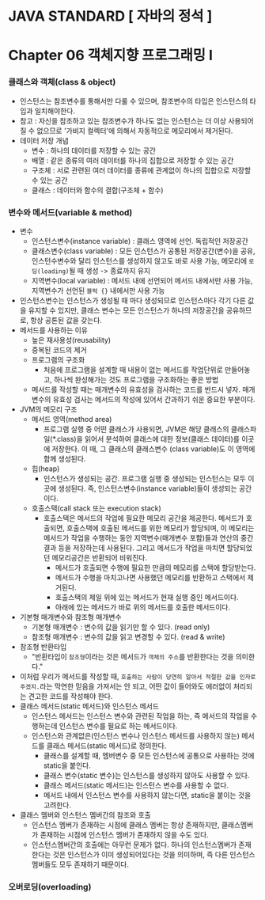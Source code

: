 # JAVA STANDARD [ 자바의 정석 ]

# Chapter 06 객체지향 프로그래밍 I
### 클래스와 객체(class & object)
- 인스턴스는 참조변수를 통해서만 다룰 수 있으며, 참조변수의 타입은 인스턴스의 타입과 일치해야한다.
- 참고 : 자신을 참조하고 있는 참조변수가 하나도 없는 인스턴스는 더 이상 사용되어질 수 없으므로 '가비지 컬렉터'에 의해서 자동적으로 메모리에서 제거된다.
- 데이터 저장 개념
  - 변수 : 하나의 데이터를 저장할 수 있는 공간
  - 배열 : 같은 종류의 여러 데이터를 하나의 집합으로 저장할 수 있는 공간
  - 구조체 : 서로 관련된 여러 데이터를 종류에 관계없이 하나의 집합으로 저장할 수 있는 공간
  - 클래스 : 데이터와 함수의 결합(구조체 + 함수)

### 변수와 메서드(variable & method)
- 변수
  - 인스턴스변수(instance variable) : 클래스 영역에 선언. 독립적인 저장공간
  - 클래스변수(class variable) : 모든 인스턴스가 공통된 저장공간(변수)을 공유, 인스턴수변수와 달리 인스턴스를 생성하지 않고도 바로 사용 가능, 메모리에 `로딩(loading)`될 때 생성 -> 종료까지 유지
  - 지역변수(local variable) : 메서드 내에 선언되어 메서드 내에서만 사용 가능, 지역변수가 선언된 `블럭 {}` 내에서만 사용 가능
- 인스턴스변수는 인스턴스가 생성될 때 마다 생성되므로 인스턴스마다 각기 다른 값을 유지할 수 있지만, 클래스 변수는 모든 인스턴스가 하나의 저장공간을 공유하므로, 항상 공톤된 값을 갖는다.
- 메서드를 사용하는 이유
  - 높은 재사용성(reusability)
  - 중복된 코드의 제거
  - 프로그램의 구조화
    - 처음에 프로그램을 설계할 때 내용이 없는 메서드를 작업단위로 만들어놓고, 하나씩 완성해가는 것도 프로그램을 구조화하는 좋은 방법
  - 메서드를 작성할 때는 매개변수의 유효성을 검사하는 코드를 반드시 넣자. 매개변수의 유효성 검사는 메서드의 작성에 있어서 간과하기 쉬운 중요한 부분이다.
- JVM의 메모리 구조
  - 메서드 영역(method area)
    - 프로그램 실행 중 어떤 클래스가 사용되면, JVM은 해당 클래스의 클래스파일(*.class)을 읽어서 분석하여 클래스에 대한 정보(클래스 데이터)를 이곳에 저장한다. 이 때, 그 클래스의 클래스변수 (class variable)도 이 영역에 함께 생성된다.
  - 힙(heap)
    - 인스턴스가 생성되는 공간. 프로그램 실행 중 생성되는 인스턴스는 모두 이곳에 생성된다. 즉, 인스턴스변수(instance variable)들이 생성되는 공간이다.
  - 호출스택(call stack 또는 execution stack)
    - 호출스택은 메서드의 작업에 필요한 메모리 공간을 제공한다. 메서드가 호출되면, 호출스택에 호출된 메서드를 위한 메모리가 할당되며, 이 메모리는 메서드가 작업을 수행하는 동안 지역변수(매개변수 포함)들과 연산의 중간결과 등을 저장하는데 사용된다. 그리고 메서드가 작업을 마치면 할당되었던 메모리공간은 반환되어 비워진다.
      - 메서드가 호출되면 수행에 필요한 만큼의 메모리를 스택에 할당받는다.
      - 메서드가 수행을 마치고나면 사용했던 메모리를 반환하고 스택에서 제거된다.
      - 호출스택의 제일 위에 있는 메서드가 현재 실행 중인 메서드이다.
      - 아래에 있는 메서드가 바로 위의 메서드를 호출한 메서드이다.
- 기본형 매개변수와 참조형 매개변수
  - 기본형 매개변수 : 변수의 값을 읽기만 할 수 있다. (read only)
  - 참조형 매개변수 : 변수의 값을 읽고 변경할 수 있다. (read & write)
- 참조형 반환타입
  - "반환타입이 `참조형`이라는 것은 메서드가 `객체의 주소`를 반환한다는 것을 의미한다."
- 이처럼 우리가 메서드를 작성할 때, `호출하는 사람이 당연히 알아서 적절한 값을 인자로 주겠지.`라는 막연한 믿음을 가져서는 안 되고, 어떤 값이 들어와도 에러없이 처리되는 견고한 코드를 작성해야 한다.
- 클래스 메서드(static 메서드)와 인스턴스 메서드
  - 인스턴스 메서드는 인스턴스 변수와 관련된 작업을 하는, 즉 메서드의 작업을 수행하는데 인스턴스 변수를 필요로 하는 메서드이다.
  - 인스턴스와 관계없은(인스턴스 변수나 인스턴스 메서드를 사용하지 않는) 메서드를 클래스 메서드(static 메서드)로 정의한다.
    - 클래스를 설계할 때, 멤버변수 중 모든 인스턴스에 공통으로 사용하는 것에 static을 붙인다.
    - 클래스 변수(static 변수)는 인스턴스를 생성하지 않아도 사용할 수 있다.
    - 클래스 메서드(static 메서드)는 인스턴스 변수를 사용할 수 없다.
    - 메서드 내에서 인스턴스 변수를 사용하지 않는다면, static을 붙이는 것을 고려한다.
- 클래스 멤버와 인스턴스 멤버간의 참조와 호출
  - 인스턴스 멤버가 존재하는 시점에 클래스 멤버는 항상 존재하지만, 클래스멤버가 존재하는 시점에 인스턴스 멤버가 존재하지 않을 수도 있다.
  - 인스턴스멤버간의 호출에는 아무런 문제가 없다. 하나의 인스턴스멤버가 존재한다는 것은 인스턴스가 이미 생성되어있다는 것을 의미하며, 즉 다른 인스턴스멤버들도 모두 존재하기 때문이다.

### 오버로딩(overloading)